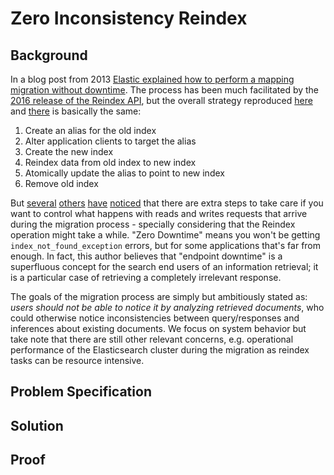 # Zero Inconsistency Reindex

## Background

In a blog post from 2013 [Elastic explained how to perform a mapping migration
without downtime][1]. The process has been much facilitated by the [2016 release
of the Reindex API][2], but the overall strategy reproduced [here][3] and
[there][4] is basically the same:

1. Create an alias for the old index
2. Alter application clients to target the alias
3. Create the new index
4. Reindex data from old index to new index
5. Atomically update the alias to point to new index
6. Remove old index

But [several][5] [others][6] [have][7] [noticed][8] that there are extra steps
to take care if you want to control what happens with reads and writes requests
that arrive during the migration process - specially considering that the
Reindex operation might take a while. "Zero Downtime" means you won't be getting
`index_not_found_exception` errors, but for some applications that's far from
enough. In fact, this author believes that "endpoint downtime" is a superfluous
concept for the search end users of an information retrieval; it is a particular
case of retrieving a completely irrelevant response.

The goals of the migration process are simply but ambitiously stated as: *users
should not be able to notice it by analyzing retrieved documents*, who could
otherwise notice inconsistencies between query/responses and inferences about
existing documents. We focus on system behavior but take note that there are
still other relevant concerns, e.g. operational performance of the Elasticsearch
cluster during the migration as reindex tasks can be resource intensive.


[1]: https://www.elastic.co/blog/changing-mapping-with-zero-downtime
[2]: https://www.elastic.co/blog/reindex-is-coming
[3]: https://medium.com/@aonrobot/elsaticsearch-reindex-zero-downtime-57edc01ba14f
[4]: https://stackoverflow.com/questions/42671187/rebuild-index-with-zero-downtime
[5]: https://blog.codecentric.de/en/2014/09/elasticsearch-zero-downtime-reindexing-problems-solutions/
[6]: https://engineering.carsguide.com.au/elasticsearch-zero-downtime-reindexing-e3a53000f0ac
[7]: https://summera.github.io/infrastructure/2016/07/04/reindexing-elasticsearch.html
[8]: https://stackoverflow.com/questions/48594229/elasticsearch-concurrent-updates-to-index-while-reindex-for-the-same-index-in

## Problem Specification

## Solution

## Proof
